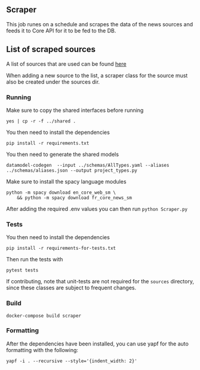 ## Scraper

This job runes on a schedule and scrapes the data of the news sources and feeds it to Core API for it to be fed to the DB.

## List of scraped sources

A list of sources that are used can be found [here](https://airtable.com/invite/l?inviteId=invjDxkD4T0H9ypwa&inviteToken=254370034c8d6efff4123af230402ed5f6d03c77492f3bba8bfc7689c5dc32fb&utm_source=email)

When adding a new source to the list, a scraper class for the source must also be created under the sources dir.

### Running
 
Make sure to copy the shared interfaces before running
```
yes | cp -r -f ../shared .
```

You then need to install the dependencies
```
pip install -r requirements.txt
```
You then need to generate the shared models
```
datamodel-codegen  --input ../schemas/AllTypes.yaml --aliases ../schemas/aliases.json --output project_types.py
```

Make sure to install the spacy language modules
```
python -m spacy download en_core_web_sm \ 
    && python -m spacy download fr_core_news_sm
```

After adding the required .env values you can then run `python Scraper.py`

### Tests

You then need to install the dependencies
```
pip install -r requirements-for-tests.txt
```

Then run the tests with 
```
pytest tests
```

If contributing, note that unit-tests are not required for the `sources` directory, since these classes are subject to frequent changes.

### Build

```
docker-compose build scraper
```

### Formatting

After the dependencies have been installed, you can use yapf for the auto formatting with the following:
```
yapf -i . --recursive --style='{indent_width: 2}'
```

